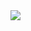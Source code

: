 <img src="https://res.cloudinary.com/dnkkaihkn/image/upload/v1679434389/Zach/DALL_E_2023-03-21_17.30.58_-_a_synthwave_style_programer_with_a_laptop_on_a_rocket_going_hyper_speed_b1ij21.png" >
